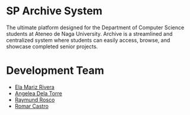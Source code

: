 # SP Archive System
The ultimate platform designed for the Department of Computer Science students at Ateneo de Naga University. Archive is a streamlined and centralized system where students can easily access, browse, and showcase completed senior projects. 

#  Development Team 
<ul>
  <li><a href="https://github.com/elamariz"> Ela Mariz Rivera </a><br></li>
  <li><a href="https://github.com/a-qt"> Angelea Dela Torre </a> <br>
  <li><a href="https://github.com/raymundrosco"> Raymund Rosco </a> <br></li>
  <li><a href="https://github.com/romarcastro"> Romar Castro </a> <br></li>
</li>
</ul>
